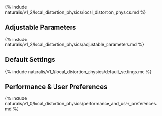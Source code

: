 {% include naturalis/v1_2/local_distortion_physics/local_distortion_physics.md %}

## Adjustable Parameters

{% include naturalis/v1_2/local_distortion_physics/adjustable_parameters.md %}

## Default Settings

{% include naturalis/v1_1/local_distortion_physics/default_settings.md %}

## Performance & User Preferences

{% include naturalis/v1_0/local_distortion_physics/performance_and_user_preferences.md %}
